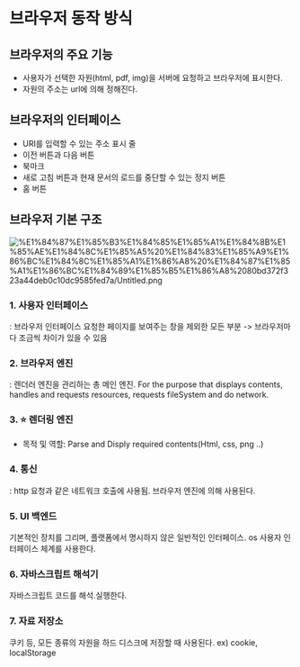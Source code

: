 # 브라우저 동작 방식

## 브라우저의 주요 기능

- 사용자가 선택한 자원(html, pdf, img)을 서버에 요청하고 브라우저에 표시한다.
- 자원의 주소는 url에 의해 정해진다.

## 브라우저의 인터페이스

- URI를 입력할 수 있는 주소 표시 줄
- 이전 버튼과 다음 버튼
- 북마크
- 새로 고침 버튼과 현재 문서의 로드를 중단할 수 있는 정지 버튼
- 홈 버튼

## 브라우저 기본 구조

![%E1%84%87%E1%85%B3%E1%84%85%E1%85%A1%E1%84%8B%E1%85%AE%E1%84%8C%E1%85%A5%20%E1%84%83%E1%85%A9%E1%86%BC%E1%84%8C%E1%85%A1%E1%86%A8%20%E1%84%87%E1%85%A1%E1%86%BC%E1%84%89%E1%85%B5%E1%86%A8%2080bd372f323a44deb0c10dc9585fed7a/Untitled.png](%E1%84%87%E1%85%B3%E1%84%85%E1%85%A1%E1%84%8B%E1%85%AE%E1%84%8C%E1%85%A5%20%E1%84%83%E1%85%A9%E1%86%BC%E1%84%8C%E1%85%A1%E1%86%A8%20%E1%84%87%E1%85%A1%E1%86%BC%E1%84%89%E1%85%B5%E1%86%A8%2080bd372f323a44deb0c10dc9585fed7a/Untitled.png)

### 1. 사용자 인터페이스

: 브라우저 인터페이스
요청한 페이지를 보여주는 창을 제외한 모든 부분 -> 브라우저마다 조금씩 차이가 있을 수 있음

### 2. 브라우저 엔진

: 렌더러 엔진을 관리하는 총 메인 엔진.
For the purpose that displays contents, handles and requests resources, requests fileSystem and do network.


### 3. ⭐️ 렌더링 엔진

- 목적 및 역할: Parse and Disply required contents(Html, css, png ..)

### 4. 통신

: http 요청과 같은 네트워크 호출에 사용됨.
브라우저 엔진에 의해 사용된다.

### 5. UI 백엔드

기본적인 장치를 그리며, 플랫폼에서 명시하지 않은 일반적인 인터페이스.
os 사용자 인터페이스 체계를 사용한다.

### 6. 자바스크립트 해석기

자바스크립트 코드를 해석.실행한다.

### 7. 자료 저장소

쿠키 등, 모든 종류의 자원을 하드 디스크에 저장할 때 사용된다.
ex) cookie, localStorage

